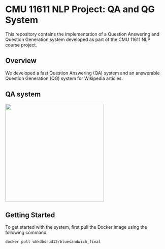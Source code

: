 # CMU 11611 NLP Project: QA and QG System
This repository contains the implementation of a Question Answering and Question Generation system developed as part of the CMU 11611 NLP course project.

## Overview
We developed a fast Question Answering (QA) system and an answerable Question Generation (QG) system for Wikipedia articles.

## QA system
<img src="https://github.com/JwaYounkyung/NLP_Project/assets/50140321/eae625ac-bd92-4e9f-b4d4-33991e8a78a2"  width="310"/>


## Getting Started
To get started with the system, first pull the Docker image using the following command:

```
docker pull whkdbsrud12/bluesandwich_final
```